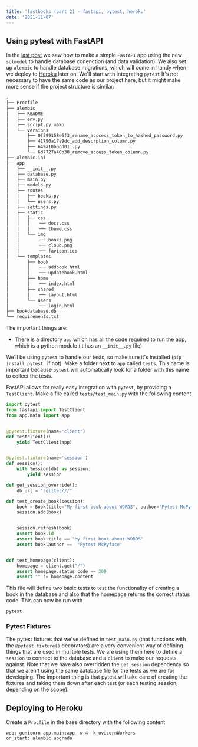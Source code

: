 ```yaml
---
title: 'fastbooks (part 2) - fastapi, pytest, heroku'
date: '2021-11-07'
---
```


## Using pytest with FastAPI 

In the [last post](/posts/sqlmodel) we saw how to make a simple `FastAPI` app using the new `sqlmodel` to handle database conenction (and data validation). We also set up `alembic` to handle database migrations, which will come in handy when we deploy to [Heroku](https://www.heroku.com/) later on. We'll start with integrating `pytest`
It's not necessary to have the same code as our project here, but it might make more sense if the project structure is similar:

```bash
.
├── Procfile
├── alembic
│   ├── README
│   ├── env.py
│   ├── script.py.mako
│   └── versions
│       ├── 0f599158e6f3_rename_acccess_token_to_hashed_password.py
│       ├── 41790a17a9dc_add_descrption_column.py
│       ├── 649a10b6cd01_.py
│       └── 6d7727a40b30_remove_access_token_column.py
├── alembic.ini
├── app
│   ├── __init__.py
│   ├── database.py
│   ├── main.py
│   ├── models.py
│   ├── routes
│   │   ├── books.py
│   │   └── users.py
│   ├── settings.py
│   ├── static
│   │   ├── css
│   │   │   ├── docs.css
│   │   │   └── theme.css
│   │   └── img
│   │       ├── books.png
│   │       ├── cloud.png
│   │       └── favicon.ico
│   └── templates
│       ├── book
│       │   ├── addbook.html
│       │   └── updatebook.html
│       ├── home
│       │   └── index.html
│       ├── shared
│       │   └── layout.html
│       └── users
│           └── login.html
├── bookdatabase.db
└── requirements.txt
```

The important things are:

- There is a directory `app` which has all the code required to run the app, which is a python module (it has
  an `__init__.py` file)

We'll be using `pytest` to handle our tests, so make sure it's installed (`pip install pytest ` if not). Make a folder
next to `app` called `tests`. This name is important because `pytest` will automatically look for a folder with this name to collect the tests.

FastAPI allows for really easy integration with `pytest`, by providing a `TestClient`. Make a file
called `tests/test_main.py` with the following content

```python
import pytest
from fastapi import TestClient
from app.main import app


@pytest.fixture(name="client")
def testclient():
    yield TestClient(app)


@pytest.fixture(name='session')
def session():
    with Session(db) as session:
        yield session

def get_session_override():
	db_url = "sqlite:///"

def test_create_book(session):
    book = Book(title="My first book about WORDS", author="Pytest McPyface")
    session.add(book)


	session.refresh(book)
	assert book.id
	assert book.title == "My first book about WORDS"
	assert book.author ==  "Pytest McPyface"


def test_homepage(client):
    homepage = client.get("/")
    assert homepage.status_code == 200
    assert "" != homepage.content

```

This file will define two basic tests to test the functionality of creating a book in the database and also that the homepage returns the correct status code.
This can now be run with
```bash
pytest
```

### Pytest Fixtures
The pytest fixtures that we've defined in `test_main.py` (that functions with the `@pytest.fixture()` decorators) are a very convenient way of defining things that are used in mulitple tests. We are using them here to define a `session` to connect to the database and a `client` to make our requests against. Note that we have also overridden the `get_session` dependency so that we aren't using the same database file for the tests as we are for developing.
The important thing is that pytest will take care of creating the fixtures and taking them down after each test (or each testing session, depending on the scope). 


## Deploying to Heroku

Create a `Procfile` in the base directory with the following content

```
web: gunicorn app.main:app -w 4 -k uvicornWorkers
on_start: alembic upgrade
```

